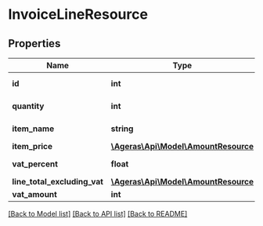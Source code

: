 # InvoiceLineResource

## Properties
Name | Type | Description | Notes
------------ | ------------- | ------------- | -------------
**id** | **int** | Resource ID. | [optional] 
**quantity** | **int** | Quantity per price. | [optional] 
**item_name** | **string** | Name for billable. | [optional] 
**item_price** | [**\Ageras\Api\Model\AmountResource**](AmountResource.md) |  | [optional] 
**vat_percent** | **float** | Var percentage. | [optional] 
**line_total_excluding_vat** | [**\Ageras\Api\Model\AmountResource**](AmountResource.md) |  | [optional] 
**vat_amount** | **int** | Vat amount. | [optional] 

[[Back to Model list]](../README.md#documentation-for-models) [[Back to API list]](../README.md#documentation-for-api-endpoints) [[Back to README]](../README.md)


